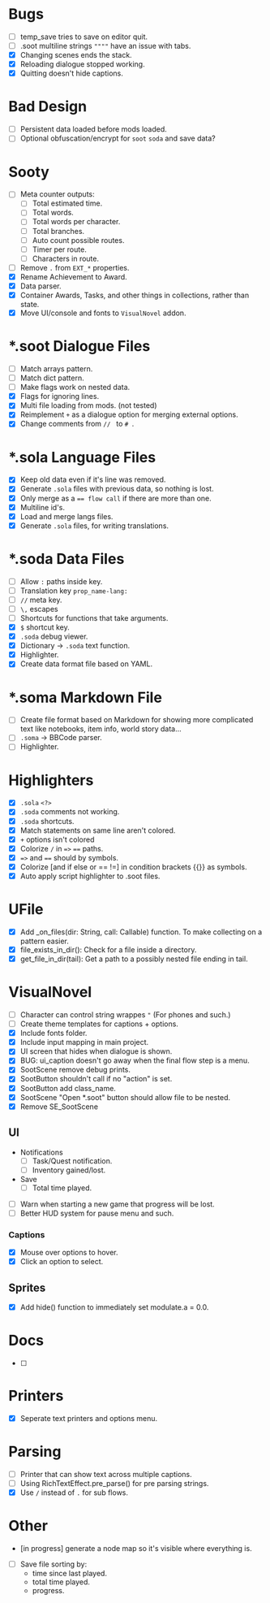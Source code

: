 
# Bugs
- [ ] temp_save tries to save on editor quit.
- [ ] .soot multiline strings `""""` have an issue with tabs.
- [x] Changing scenes ends the stack.
- [x] Reloading dialogue stopped working.
- [x] Quitting doesn't hide captions.

# Bad Design
- [ ] Persistent data loaded before mods loaded.
- [ ] Optional obfuscation/encrypt for `soot` `soda` and save data?

# Sooty
- [ ] Meta counter outputs:
    - [ ] Total estimated time.
    - [ ] Total words.
    - [ ] Total words per character.
    - [ ] Total branches.
    - [ ] Auto count possible routes.
    - [ ] Timer per route.
    - [ ] Characters in route.
- [ ] Remove `.` from `EXT_*` properties.
- [x] Rename Achievement to Award.
- [x] Data parser.
- [x] Container Awards, Tasks, and other things in collections, rather than state.
- [x] Move UI/console and fonts to `VisualNovel` addon.

# *.soot Dialogue Files
- [ ] Match arrays pattern.
- [ ] Match dict pattern.
- [ ] Make flags work on nested data.
- [x] Flags for ignoring lines.
- [x] Multi file loading from mods. (not tested)
- [x] Reimplement `+` as a dialogue option for merging external options.
- [x] Change comments from `// ` to `# `.

# *.sola Language Files
- [x] Keep old data even if it's line was removed.
- [x] Generate `.sola` files with previous data, so nothing is lost.
- [x] Only merge as a `== flow call` if there are more than one.
- [x] Multiline id's.
- [x] Load and merge langs files.
- [x] Generate `.sola` files, for writing translations.

# *.soda Data Files
- [ ] Allow `:` paths inside key.
- [ ] Translation key `prop_name-lang:`
- [ ] `//` meta key.
- [ ] `\,` escapes
- [ ] Shortcuts for functions that take arguments.
- [x] `$` shortcut key.
- [x] `.soda` debug viewer.
- [x] Dictionary -> `.soda` text function.
- [x] Highlighter.
- [x] Create data format file based on YAML.

# *.soma Markdown File
- [ ] Create file format based on Markdown for showing more complicated text like notebooks, item info, world story data...
- [ ] `.soma` -> BBCode parser.
- [ ] Highlighter.

# Highlighters
- [x] `.sola` `<?>`
- [x] `.soda` comments not working.
- [x] `.soda` shortcuts.
- [x] Match statements on same line aren't colored.
- [x] `+` options isn't colored
- [x] Colorize `/` in `=>` `==` paths.
- [x] `=>` and `==` should by symbols.
- [x] Colorize [and if else or == !=] in condition brackets {{}} as symbols.
- [x] Auto apply script highlighter to .soot files.

# UFile
- [x] Add _on_files(dir: String, call: Callable) function. To make collecting on a pattern easier.
- [x] file_exists_in_dir(): Check for a file inside a directory.
- [x] get_file_in_dir(tail): Get a path to a possibly nested file ending in tail.

# VisualNovel
- [ ] Character can control string wrappes `"` (For phones and such.)
- [ ] Create theme templates for captions + options.
- [x] Include fonts folder.
- [x] Include input mapping in main project.
- [x] UI screen that hides when dialogue is shown.
- [x] BUG: ui_caption doesn't go away when the final flow step is a menu.
- [x] SootScene remove debug prints.
- [x] SootButton shouldn't call if no "action" is set.
- [x] SootButton add class_name.
- [x] SootScene "Open *.soot" button should allow file to be nested.
- [x] Remove SE_SootScene

## UI
- Notifications
    - [ ] Task/Quest notification.
    - [ ] Inventory gained/lost.
- Save
    - [ ] Total time played.
- [ ] Warn when starting a new game that progress will be lost.
- [ ] Better HUD system for pause menu and such.

### Captions
- [x] Mouse over options to hover.
- [x] Click an option to select.

## Sprites
- [x] Add hide() function to immediately set modulate.a = 0.0.

# Docs
- [ ]

# Printers
- [x] Seperate text printers and options menu.

# Parsing
- [ ] Printer that can show text across multiple captions.
- [ ] Using RichTextEffect.pre_parse() for pre parsing strings.
- [x] Use `/` instead of `.` for sub flows.

# Other
- [in progress] generate a node map so it's visible where everything is.
- [ ] Save file sorting by:
    - time since last played.
    - total time played.
    - progress.
